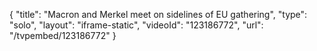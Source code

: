 {
    "title": "Macron and Merkel meet on sidelines of EU gathering",
    "type": "solo",
    "layout": "iframe-static",
    "videoId": "123186772",
    "url": "\/tvpembed\/123186772"
}